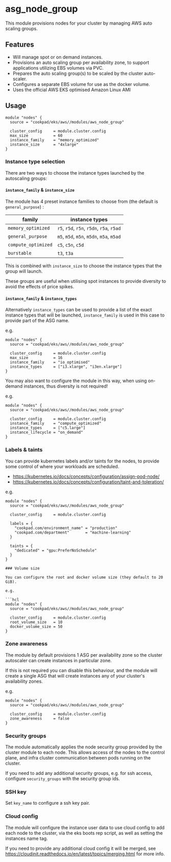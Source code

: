 # asg_node_group

This module provisions nodes for your cluster by managing AWS auto scaling groups.

## Features

* Will manage spot or on demand instances.
* Provisions an auto scaling group per availability zone, to support applications
  utilizing EBS volumes via PVC.
* Prepares the auto scaling group(s) to be scaled by the cluster auto-scaler.
* Configures a separate EBS volume for use as the docker volume.
* Uses the official AWS EKS optimised Amazon Linux AMI

## Usage

```hcl
module "nodes" {
  source = "cookpad/eks/aws//modules/aws_node_group"

  cluster_config     = module.cluster.config
  max_size           = 60
  instance_family    = "memory_optimized"
  instance_size      = "4xlarge"
}
```

### Instance type selection

There are two ways to choose the instance types launched by the autoscaling
groups:

#### `instance_family` & `instance_size`

The module has 4 preset instance families to choose from (the default is `general_purpose`) :

| family | instance types |
|--------|----------------|
| `memory_optimized`  | `r5`, `r5d`, `r5n`, `r5dn`, `r5a`, `r5ad` |
| `general_purpose`   | `m5`, `m5d`, `m5n`, `m5dn`, `m5a`, `m5ad` |
| `compute_optimized` | `c5`, `c5n`, `c5d` |
| `burstable`         | `t3`, `t3a` |

This is combined with `instance_size` to choose the instance types that the
group will launch.

These groups are useful when utilising spot instances to provide diversity to
avoid the effects of price spikes.

#### `instance_family` & `instance_types`

Alternatively `instance_types` can be used to provide a list of the exact
instance types that will be launched, `instance_family` is used in this
case to provide part of the ASG name.

e.g.
```hcl
module "nodes" {
  source = "cookpad/eks/aws//modules/aws_node_group"

  cluster_config     = module.cluster.config
  max_size           = 16
  instance_family    = "io_optimised"
  instance_types     = ["i3.xlarge", "i3en.xlarge"]
}
```

You may also want to configure the module in this way, when using on-demand
instances, thus diversity is not required!

e.g.
```hcl
module "nodes" {
  source = "cookpad/eks/aws//modules/aws_node_group"

  cluster_config     = module.cluster.config
  instance_family    = "compute_optimized"
  instance_types     = ["c5.large"]
  instance_lifecycle = "on_demand"
}
```

### Labels & taints

You can provide kubernetes labels and/or taints for the nodes, to provide some
control of where your workloads are scheduled.

* https://kubernetes.io/docs/concepts/configuration/assign-pod-node/
* https://kubernetes.io/docs/concepts/configuration/taint-and-toleration/

e.g.
```hcl
module "nodes" {
  source = "cookpad/eks/aws//modules/aws_node_group"

  cluster_config     = module.cluster.config

  labels = {
    "cookpad.com/environment_name" = "production"
    "cookpad.com/department"       = "machine-learning"
  }

  taints = {
    "dedicated" = "gpu:PreferNoSchedule"
  }
}

### Volume size

You can configure the root and docker volume size (they default to 20 GiB).

e.g.

```hcl
module "nodes" {
  source = "cookpad/eks/aws//modules/aws_node_group"

  cluster_config     = module.cluster.config
  root_volume_size   = 10
  docker_volume_size = 50
}

```

### Zone awareness

The module by default provisions 1 ASG per availability zone so the cluster
autoscaler can create instances in particular zone.

If this is not required you can disable this behaviour, and the module will
create a single ASG that will create instances any of your cluster's availability
zones.

e.g.

```hcl
module "nodes" {
  source = "cookpad/eks/aws//modules/aws_node_group"

  cluster_config     = module.cluster.config
  zone_awareness     = false
}

```

### Security groups

The module automatically applies the node security group provided by the cluster
module to each node. This allows access of the nodes to the control plane, and
infra cluster communication between pods running on the cluster.

If you need to add any additional security groups, e.g. for ssh access, configure
`security_groups` with the security group ids.

### SSH key

Set `key_name` to configure a ssh key pair.

### Cloud config

The module will configure the instance user data to use cloud config to add
each node to the cluster, via the eks boots rep script, as well as setting the
instances name tag.

If you need to provide any additional cloud config it will be merged,
see https://cloudinit.readthedocs.io/en/latest/topics/merging.html for more info.
